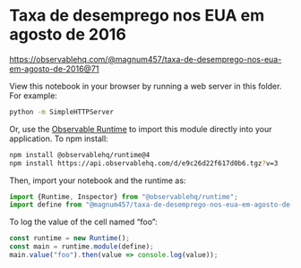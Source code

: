 # Taxa de desemprego nos EUA em agosto de 2016

https://observablehq.com/@magnum457/taxa-de-desemprego-nos-eua-em-agosto-de-2016@71

View this notebook in your browser by running a web server in this folder. For
example:

~~~sh
python -m SimpleHTTPServer
~~~

Or, use the [Observable Runtime](https://github.com/observablehq/runtime) to
import this module directly into your application. To npm install:

~~~sh
npm install @observablehq/runtime@4
npm install https://api.observablehq.com/d/e9c26d22f617d0b6.tgz?v=3
~~~

Then, import your notebook and the runtime as:

~~~js
import {Runtime, Inspector} from "@observablehq/runtime";
import define from "@magnum457/taxa-de-desemprego-nos-eua-em-agosto-de-2016";
~~~

To log the value of the cell named “foo”:

~~~js
const runtime = new Runtime();
const main = runtime.module(define);
main.value("foo").then(value => console.log(value));
~~~
